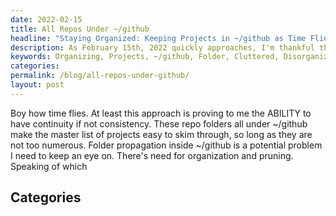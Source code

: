 ```yaml
---
date: 2022-02-15
title: All Repos Under ~/github
headline: "Staying Organized: Keeping Projects in ~/github as Time Flies By"
description: As February 15th, 2022 quickly approaches, I'm thankful that I have been able to stay organized and keep track of all my projects stored in the ~/github folder. However, I need to stay vigilant in my organizing efforts to make sure the folder doesn't get too cluttered and disorganized.
keywords: Organizing, Projects, ~/github, Folder, Cluttered, Disorganized, Pruning, Time, Flying, Staying Vigilant
categories: 
permalink: /blog/all-repos-under-github/
layout: post
---
```



Boy how time flies. At least this approach is proving to me the ABILITY to have
continuity if not consistency. These repo folders all under ~/github make the
master list of projects easy to skim through, so long as they are not too
numerous. Folder propagation inside ~/github is a potential problem I need to
keep an eye on. There's need for organization and pruning. Speaking of which



## Categories

<ul></ul>
